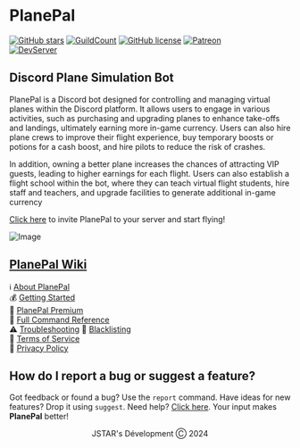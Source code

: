 # PlanePal
[![GitHub stars](https://img.shields.io/github/stars/DevJSTAR/PlanePal.svg?style=social&label=Stars&style=flat)](https://github.com/DevJSTAR/PlanePal/stargazers)
[![GuildCount](https://img.shields.io/badge/dynamic/json.svg?label=servers&url=https%3A%2F%2Fdiscord.bots.gg%2Fapi%2Fv1%2Fbots%2F240254129333731328&query=%24.guildCount&colorB=71A2B1)](https://discord.bots.gg/bots/240254129333731328)
[![GitHub license](https://img.shields.io/github/license/DevJSTAR/PlanePal.svg)](https://github.com/DevJSTAR/PlanePal/blob/master/LICENSE)
[![Patreon](https://img.shields.io/badge/Donate-Patreon-orange.svg)](https://www.patreon.com/jstarsdev) 
<br>
[![DevServer](https://discord.com/api/guilds/1153672454426861598/widget.png?style=shield)](https://discord.gg/GbvXQXHY6Q)

## Discord Plane Simulation Bot
PlanePal is a Discord bot designed for controlling and managing virtual planes within the Discord platform. It allows users to engage in various activities, such as purchasing and upgrading planes to enhance take-offs and landings, ultimately earning more in-game currency. Users can also hire plane crews to improve their flight experience, buy temporary boosts or potions for a cash boost, and hire pilots to reduce the risk of crashes.

In addition, owning a better plane increases the chances of attracting VIP guests, leading to higher earnings for each flight. Users can also establish a flight school within the bot, where they can teach virtual flight students, hire staff and teachers, and upgrade facilities to generate additional in-game currency

[Click here](https://discord.com/api/oauth2/authorize?client_id=1075453827676897362&permissions=689946610753&scope=bot%20applications.commands) to invite PlanePal to your server and start flying!

![Image](https://i.imgur.com/3mS5uAD.png)

## [PlanePal Wiki](https://github.com/DevJSTAR/PlanePal/wiki)
ℹ [About PlanePal](https://github.com/DevJSTAR/PlanePal/wiki/About-PlanePal)<br>
💰 [Getting Started](https://github.com/DevJSTAR/PlanePal/wiki/Getting-Started)<br>
🌟 [PlanePal Premium](https://github.com/DevJSTAR/PlanePal/wiki/Premium)<br>
📜 [Full Command Reference](https://github.com/DevJSTAR/PlanePal/wiki/Commands)<br>
⚠ [Troubleshooting](https://github.com/DevJSTAR/PlanePal/wiki/Troubleshooting)
🚩 [Blacklisting](https://github.com/DevJSTAR/PlanePal/wiki/Blacklisting)<br>
📄 [Terms of Service](https://github.com/DevJSTAR/PlanePal/wiki/Terms)<br>
🔐 [Privacy Policy](https://github.com/DevJSTAR/PlanePal/wiki/Privacy)<br>

## How do I report a bug or suggest a feature?
Got feedback or found a bug? Use the `report` command. Have ideas for new features? Drop it using `suggest`. Need help? [Click here](https://github.com/DevJSTAR/PlanePal/wiki/Troubleshooting). Your input makes **PlanePal** better!

<p align="center">JSTAR's Dévelopment Ⓒ︎ 2024</p>

